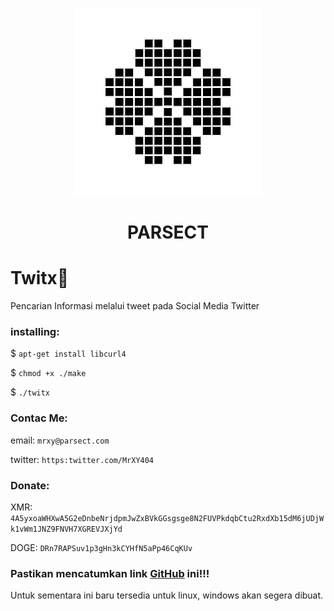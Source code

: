 <p align="center">
  <img src="https://raw.githubusercontent.com/DwiWardana/PXploit/master/parsect-logo/2019-07.v1-parsect-logo-black-mini.png"/>
</p>
<h1 align="center">
  PARSECT
</h1>

# Twitx
Pencarian Informasi melalui tweet pada Social Media Twitter

### installing:
$ `apt-get install libcurl4`

$ `chmod +x ./make`

$ `./twitx`

### Contac Me:
email: `mrxy@parsect.com`

twitter: `https:twitter.com/MrXY404`

### Donate:
XMR: `4A5yxoaWHXwA5G2eDnbeNrjdpmJwZxBVkGGsgsge8N2FUVPkdqbCtu2RxdXb15dM6jUDjWk1vWm1JNZ9FNVH7XGREVJXjYd`

DOGE: `DRn7RAPSuv1p3gHn3kCYHfN5aPp46CqKUv`

### Pastikan mencatumkan link [GitHub](https://github.com/DwiWardana/C-) ini!!!
Untuk sementara ini baru tersedia untuk linux, windows akan segera dibuat.
